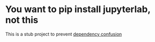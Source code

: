 # You want to pip install jupyterlab, not this

This is a stub project to prevent [dependency confusion](https://cwe.mitre.org/data/definitions/427.html)